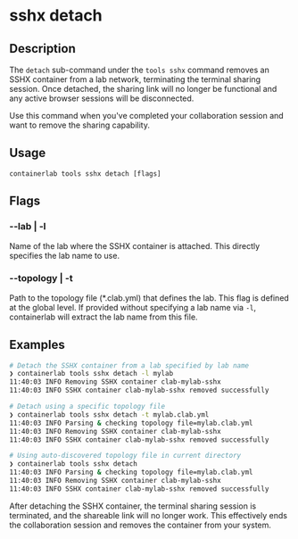 # sshx detach

## Description

The `detach` sub-command under the `tools sshx` command removes an SSHX container from a lab network, terminating the terminal sharing session. Once detached, the sharing link will no longer be functional and any active browser sessions will be disconnected.

Use this command when you've completed your collaboration session and want to remove the sharing capability.

## Usage

```
containerlab tools sshx detach [flags]
```

## Flags

### --lab | -l

Name of the lab where the SSHX container is attached. This directly specifies the lab name to use.

### --topology | -t

Path to the topology file (*.clab.yml) that defines the lab. This flag is defined at the global level. If provided without specifying a lab name via `-l`, containerlab will extract the lab name from this file.

## Examples

```bash
# Detach the SSHX container from a lab specified by lab name
❯ containerlab tools sshx detach -l mylab
11:40:03 INFO Removing SSHX container clab-mylab-sshx
11:40:03 INFO SSHX container clab-mylab-sshx removed successfully

# Detach using a specific topology file
❯ containerlab tools sshx detach -t mylab.clab.yml
11:40:03 INFO Parsing & checking topology file=mylab.clab.yml
11:40:03 INFO Removing SSHX container clab-mylab-sshx
11:40:03 INFO SSHX container clab-mylab-sshx removed successfully

# Using auto-discovered topology file in current directory
❯ containerlab tools sshx detach
11:40:03 INFO Parsing & checking topology file=mylab.clab.yml
11:40:03 INFO Removing SSHX container clab-mylab-sshx
11:40:03 INFO SSHX container clab-mylab-sshx removed successfully
```

After detaching the SSHX container, the terminal sharing session is terminated, and the shareable link will no longer work. This effectively ends the collaboration session and removes the container from your system.